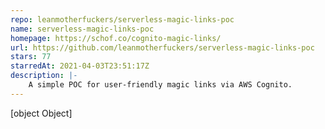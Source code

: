 ```yaml
---
repo: leanmotherfuckers/serverless-magic-links-poc
name: serverless-magic-links-poc
homepage: https://schof.co/cognito-magic-links/
url: https://github.com/leanmotherfuckers/serverless-magic-links-poc
stars: 77
starredAt: 2021-04-03T23:51:17Z
description: |-
    A simple POC for user-friendly magic links via AWS Cognito.
---
```


[object Object]
